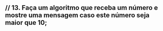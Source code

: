 ## // 13. Faça um algoritmo que receba um número e mostre uma mensagem caso este número seja maior que 10;